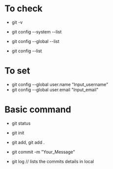# To check

- git -v 

- git config --system --list

- git config --global --list

- git config --list 

# To set 

- git config --global user.name "Input_username"
- git config --global user.email "Input_email"

# Basic command

- git status

- git init

- git add, git add .

- git commit -m "Your_Message"

- git log // lists the commits details in local